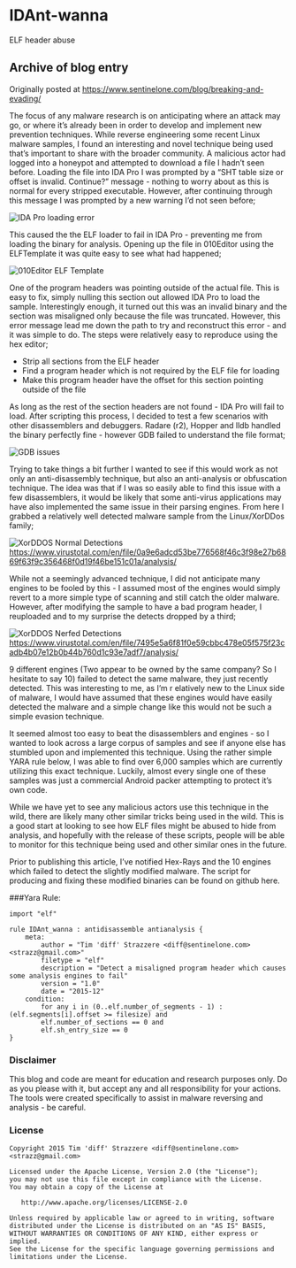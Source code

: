 # IDAnt-wanna
ELF header abuse

## Archive of blog entry
Originally posted at https://www.sentinelone.com/blog/breaking-and-evading/

The focus of any malware research is on anticipating where an attack may go, or where it’s
already been in order to develop and implement new prevention techniques.  While reverse 
engineering some recent Linux malware samples, I found an interesting and novel technique 
being used that’s important to share with the broader community. A malicious actor had logged
into a honeypot and attempted to download a file I hadn’t seen before. Loading the file into 
IDA Pro I was prompted by a “SHT table size or offset is invalid. Continue?” message - nothing
to worry about as this is normal for every stripped executable. However, after continuing through
this message I was prompted by a new warning I’d not seen before;

![IDA Pro loading error](/resources/ida_error.png?raw=true)

This caused the the ELF loader to fail in IDA Pro - preventing me from loading the binary for
analysis. Opening up the file in 010Editor using the ELFTemplate it was quite easy to see what
had happened;

![010Editor ELF Template](/resources/010editor.png?raw=true)

One of the program headers was pointing outside of the actual file. This is easy to fix, 
simply nulling this section out allowed IDA Pro to load the sample. Interestingly enough, 
it turned out this was an invalid binary and the section was misaligned only because the 
file was truncated. However, this error message lead me down the path to try and reconstruct
this error - and it was simple to do. The steps were relatively easy to reproduce using the 
hex editor;

 - Strip all sections from the ELF header
 - Find a program header which is not required by the ELF file for loading
 - Make this program header have the offset for this section pointing outside of the file

As long as the rest of the section headers are not found - IDA Pro will fail to load. After
scripting this process, I decided to test a few scenarios with other disassemblers and
debuggers. Radare (r2), Hopper and lldb handled the binary perfectly fine - however GDB
failed to understand the file format;

![GDB issues](/resources/gdb.png?raw=true)

Trying to take things a bit further I wanted to see if this would work as not only an
anti-disassembly technique, but also an anti-analysis or obfuscation technique. The idea 
was that if I was so easily able to find this issue with a few disassemblers, it would be 
likely that some anti-virus applications may have also implemented the same issue in their 
parsing engines. From here I grabbed a relatively well detected malware sample from the 
Linux/XorDDos family;

![XorDDOS Normal Detections](/resources/vt_normal.png?raw=true)
https://www.virustotal.com/en/file/0a9e6adcd53be776568f46c3f98e27b6869f63f9c356468f0d19f46be151c01a/analysis/

While not a seemingly advanced technique, I did not anticipate many engines to be fooled by
this - I assumed most of the engines would simply revert to a more simple type of scanning 
and still catch the older malware. However, after modifying the sample to have a bad program 
header, I reuploaded and to my surprise the detects dropped by a third;

![XorDDOS Nerfed Detections](/resources/vt_nerfed.png?raw=true)
https://www.virustotal.com/en/file/7495e5a6f81f0e59cbbc478e05f575f23cadb4b07e12b0b44b760d1c93e7adf7/analysis/

9 different engines (Two appear to be owned by the same company? So I hesitate to say 10) failed 
to detect the same malware, they just recently detected. This was interesting to me, as I’m r
elatively new to the Linux side of malware, I would have assumed that these engines would have 
easily detected the malware and a simple change like this would not be such a simple evasion technique.

It seemed almost too easy to beat the disassemblers and engines - so I wanted to look across a
large corpus of samples and see if anyone else has stumbled upon and implemented this technique.
Using the rather simple YARA rule below, I was able to find over 6,000 samples which are currently
utilizing this exact technique. Luckily, almost every single one of these samples was just a 
commercial Android packer attempting to protect it’s own code.

While we have yet to see any malicious actors use this technique in the wild, there are likely 
many other similar tricks being used in the wild. This is a good start at looking to see how ELF 
files might be abused to hide from analysis, and hopefully with the release of these scripts, people
will be able to monitor for this technique being used and other similar ones in the future.

Prior to publishing this article, I’ve notified Hex-Rays and the 10 engines which failed to detect the slightly modified malware. The script for producing and fixing these modified binaries can be found on github here. 

###Yara Rule:

```
import "elf"

rule IDAnt_wanna : antidisassemble antianalysis {
	meta:
		author = "Tim 'diff' Strazzere <diff@sentinelone.com> <strazz@gmail.com>"
		filetype = "elf"
		description = "Detect a misaligned program header which causes some analysis engines to fail"
		version = "1.0"
		date = "2015-12"
	condition:
		for any i in (0..elf.number_of_segments - 1) : (elf.segments[i].offset >= filesize) and
		elf.number_of_sections == 0 and
		elf.sh_entry_size == 0
}
```

### Disclaimer

This blog and code are meant for education and research purposes only. Do as you please with it,
but accept any and all responsibility for your actions. The tools were created specifically to 
assist in malware reversing and analysis - be careful.

### License


    Copyright 2015 Tim 'diff' Strazzere <diff@sentinelone.com> <strazz@gmail.com>

    Licensed under the Apache License, Version 2.0 (the "License");
    you may not use this file except in compliance with the License.
    You may obtain a copy of the License at

       http://www.apache.org/licenses/LICENSE-2.0

    Unless required by applicable law or agreed to in writing, software
    distributed under the License is distributed on an "AS IS" BASIS,
    WITHOUT WARRANTIES OR CONDITIONS OF ANY KIND, either express or implied.
    See the License for the specific language governing permissions and
    limitations under the License.
